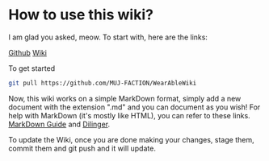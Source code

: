 # How to use this wiki?

I am glad you asked, meow.
To start with, here are the links:

[Github](https://github.com/MUJ-FACTION/WearAbleWiki)
[Wiki](https://arnavpraneet.github.io/WearAbleWiki)

To get started
```sh
git pull https://github.com/MUJ-FACTION/WearAbleWiki
```

Now, this wiki works on a simple MarkDown format, simply add a new document with the extension ".md" and you can document as you wish!
For help with MarkDown (it's mostly like HTML), you can refer to these links.
[MarkDown Guide](https://www.markdownguide.org) and [Dilinger](https://dillinger.io).

To update the Wiki, once you are done making your changes, stage them, commit them and git push and it will update. 